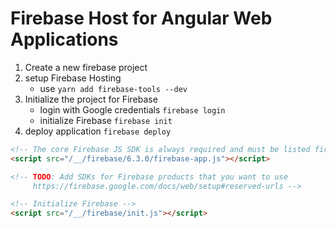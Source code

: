 # Firebase Host for Angular Web Applications

1. Create a new firebase project
2. setup Firebase Hosting
   - use `yarn add firebase-tools --dev`
3. Initialize the project for Firebase
   - login with Google credentials `firebase login`
   - initialize Firebase `firebase init`
4. deploy application `firebase deploy`

```html
<!-- The core Firebase JS SDK is always required and must be listed first -->
<script src="/__/firebase/6.3.0/firebase-app.js"></script>

<!-- TODO: Add SDKs for Firebase products that you want to use
     https://firebase.google.com/docs/web/setup#reserved-urls -->

<!-- Initialize Firebase -->
<script src="/__/firebase/init.js"></script>
```
